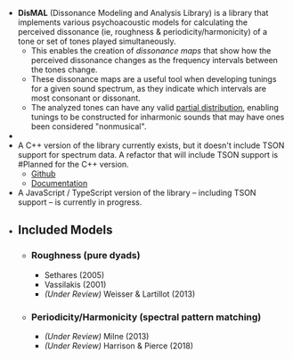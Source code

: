 - **DisMAL** (Dissonance Modeling and Analysis Library) is a library that implements various psychoacoustic models for calculating the perceived dissonance (ie, roughness & periodicity/harmonicity) of a tone or set of tones played simultaneously.
	- This enables the creation of *dissonance maps* that show how the perceived dissonance changes as the frequency intervals between the tones change.
	- These dissonance maps are a useful tool when developing tunings for a given sound spectrum, as they indicate which intervals are most consonant or dissonant.
	- The analyzed tones can have any valid [partial distribution](((629bee65-cf76-4a03-a0e9-4862024c7d4e))), enabling tunings to be constructed for inharmonic sounds that may have ones been considered "nonmusical".
-
- A C++ version of the library currently exists, but it doesn't include TSON support for spectrum data. A refactor that will include TSON support is #Planned for the C++ version.
	- [Github](https://github.com/spectral-discord/DisMAL)
	- [Documentation](https://spectraldiscord.com/dismal/)
- A JavaScript / TypeScript version of the library – including TSON support – is currently in progress.
- ## Included Models
	- ### Roughness (pure dyads)
		- Sethares (2005)
		- Vassilakis (2001)
		- *(Under Review)* Weisser & Lartillot (2013)
	- ### Periodicity/Harmonicity (spectral pattern matching)
		- *(Under Review)* Milne (2013)
		- *(Under Review)* Harrison & Pierce (2018)